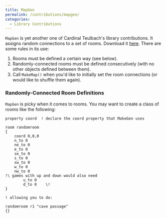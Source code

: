 ```yaml
---
title: MapGen
permalink: /contributions/mapgen/
categories: 
  - Library Contributions
---
```


`MapGen` is yet another one of Cardinal Teulbach's library
contributions. It assigns random connections to a set of rooms. Download it
[here](http://ifarchive.smallwhitehouse.org/if-archive/programming/hugo/library/contributions/mapgen.h).
There are some rules in its use:

1.  Rooms must be defined a certain way (see below).
2.  Randomly-connected rooms must be defined consecutively (with no
    other objects defined between them).
3.  Call `MakeMap()` when you'd like to initially set the room
    connections (or would like to shuffle them again).

### Randomly-Connected Room Definitions

`MapGen` is picky when it comes to rooms. You may want to create a class
of rooms like the following:

    property coord  ! declare the coord property that MakeGen uses

    room randomroom
    {
        coord 0,0,0
        n_to 0
        ne_to 0
        e_to 0
        se_to 0
        s_to 0
        sw_to 0
        w_to 0
        nw_to 0
    !\ games with up and down would also need
            u_to 0
            d_to 0    \!
    }

    ! allowing you to do:

    randomroom r1 "cave passage"
    {}
